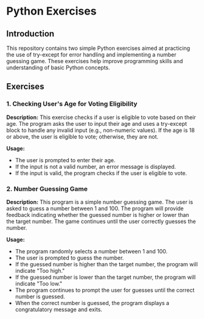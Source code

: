 # Python Exercises

## Introduction
This repository contains two simple Python exercises aimed at practicing the use of  try-except for error handling and implementing a number guessing game. These exercises help improve programming skills and understanding of basic Python concepts.

## Exercises

### 1. Checking User's Age for Voting Eligibility
**Description:**
This exercise checks if a user is eligible to vote based on their age. The program asks the user to input their age and uses a try-except block to handle any invalid input (e.g., non-numeric values). If the age is 18 or above, the user is eligible to vote; otherwise, they are not.

**Usage:**
- The user is prompted to enter their age.
- If the input is not a valid number, an error message is displayed.
- If the input is valid, the program checks if the user is eligible to vote.

### 2. Number Guessing Game
**Description:**
This program is a simple number guessing game. The user is asked to guess a number between 1 and 100. The program will provide feedback indicating whether the guessed number is higher or lower than the target number. The game continues until the user correctly guesses the number.

**Usage:**
- The program randomly selects a number between 1 and 100.
- The user is prompted to guess the number.
- If the guessed number is higher than the target number, the program will indicate "Too high."
- If the guessed number is lower than the target number, the program will indicate "Too low."
- The program continues to prompt the user for guesses until the correct number is guessed.
- When the correct number is guessed, the program displays a congratulatory message and exits.

